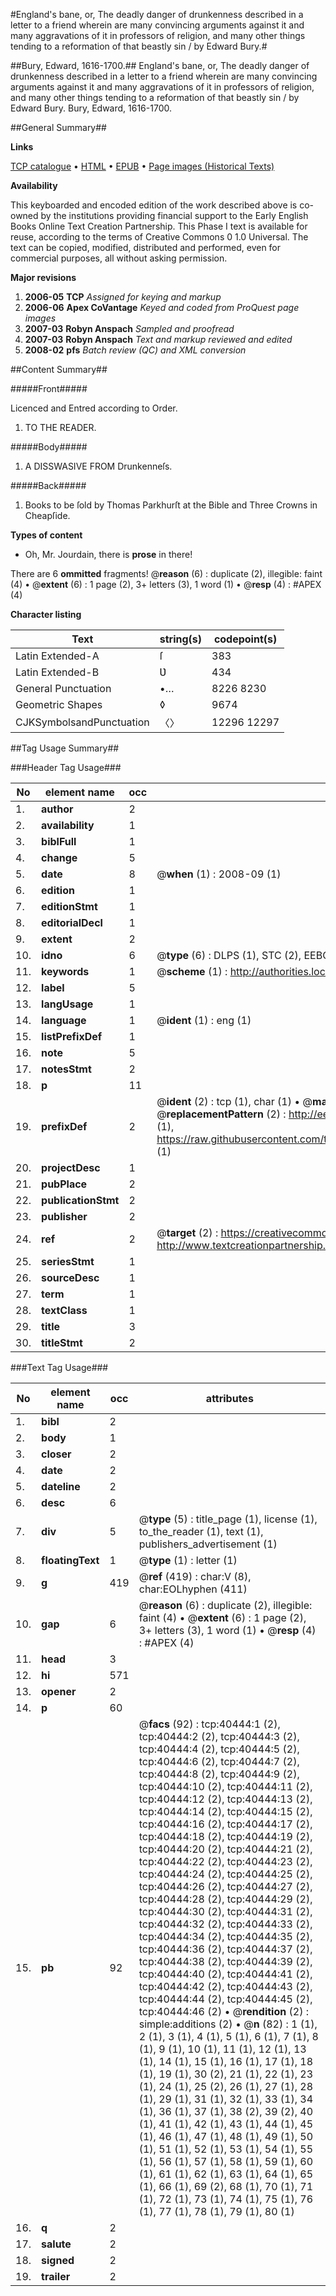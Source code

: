 #England's bane, or, The deadly danger of drunkenness described in a letter to a friend wherein are many convincing arguments against it and many aggravations of it in professors of religion, and many other things tending to a reformation of that beastly sin / by Edward Bury.#

##Bury, Edward, 1616-1700.##
England's bane, or, The deadly danger of drunkenness described in a letter to a friend wherein are many convincing arguments against it and many aggravations of it in professors of religion, and many other things tending to a reformation of that beastly sin / by Edward Bury.
Bury, Edward, 1616-1700.

##General Summary##

**Links**

[TCP catalogue](http://www.ota.ox.ac.uk/tcp/)  • 
[HTML](http://tei.it.ox.ac.uk/tcp/Texts-HTML/free/A30/A30674.html)  • 
[EPUB](http://tei.it.ox.ac.uk/tcp/Texts-EPUB/free/A30/A30674.epub) • 
[Page images (Historical Texts)](https://data.historicaltexts.jisc.ac.uk/view?pubId=eebo-07918475e&pageId=eebo-07918475e-40444-1)

**Availability**

This keyboarded and encoded edition of the
	       work described above is co-owned by the institutions
	       providing financial support to the Early English Books
	       Online Text Creation Partnership. This Phase I text is
	       available for reuse, according to the terms of Creative
	       Commons 0 1.0 Universal. The text can be copied,
	       modified, distributed and performed, even for
	       commercial purposes, all without asking permission.

**Major revisions**

1. __2006-05__ __TCP__ *Assigned for keying and markup*
1. __2006-06__ __Apex CoVantage__ *Keyed and coded from ProQuest page images*
1. __2007-03__ __Robyn Anspach__ *Sampled and proofread*
1. __2007-03__ __Robyn Anspach__ *Text and markup reviewed and edited*
1. __2008-02__ __pfs__ *Batch review (QC) and XML conversion*

##Content Summary##

#####Front#####

Licenced and Entred according to Order.
1. TO THE READER.

#####Body#####

1. A DISSWASIVE FROM Drunkenneſs.

#####Back#####

1. Books to be ſold by Thomas Parkhurſt at the Bible and Three Crowns in Cheapſide.

**Types of content**

  * Oh, Mr. Jourdain, there is **prose** in there!

There are 6 **ommitted** fragments! 
 @__reason__ (6) : duplicate (2), illegible: faint (4)  •  @__extent__ (6) : 1 page (2), 3+ letters (3), 1 word (1)  •  @__resp__ (4) : #APEX (4)

**Character listing**


|Text|string(s)|codepoint(s)|
|---|---|---|
|Latin Extended-A|ſ|383|
|Latin Extended-B|Ʋ|434|
|General Punctuation|•…|8226 8230|
|Geometric Shapes|◊|9674|
|CJKSymbolsandPunctuation|〈〉|12296 12297|

##Tag Usage Summary##

###Header Tag Usage###

|No|element name|occ|attributes|
|---|---|---|---|
|1.|__author__|2||
|2.|__availability__|1||
|3.|__biblFull__|1||
|4.|__change__|5||
|5.|__date__|8| @__when__ (1) : 2008-09 (1)|
|6.|__edition__|1||
|7.|__editionStmt__|1||
|8.|__editorialDecl__|1||
|9.|__extent__|2||
|10.|__idno__|6| @__type__ (6) : DLPS (1), STC (2), EEBO-CITATION (1), OCLC (1), VID (1)|
|11.|__keywords__|1| @__scheme__ (1) : http://authorities.loc.gov/ (1)|
|12.|__label__|5||
|13.|__langUsage__|1||
|14.|__language__|1| @__ident__ (1) : eng (1)|
|15.|__listPrefixDef__|1||
|16.|__note__|5||
|17.|__notesStmt__|2||
|18.|__p__|11||
|19.|__prefixDef__|2| @__ident__ (2) : tcp (1), char (1)  •  @__matchPattern__ (2) : ([0-9\-]+):([0-9IVX]+) (1), (.+) (1)  •  @__replacementPattern__ (2) : http://eebo.chadwyck.com/downloadtiff?vid=$1&page=$2 (1), https://raw.githubusercontent.com/textcreationpartnership/Texts/master/tcpchars.xml#$1 (1)|
|20.|__projectDesc__|1||
|21.|__pubPlace__|2||
|22.|__publicationStmt__|2||
|23.|__publisher__|2||
|24.|__ref__|2| @__target__ (2) : https://creativecommons.org/publicdomain/zero/1.0/ (1), http://www.textcreationpartnership.org/docs/. (1)|
|25.|__seriesStmt__|1||
|26.|__sourceDesc__|1||
|27.|__term__|1||
|28.|__textClass__|1||
|29.|__title__|3||
|30.|__titleStmt__|2||


###Text Tag Usage###

|No|element name|occ|attributes|
|---|---|---|---|
|1.|__bibl__|2||
|2.|__body__|1||
|3.|__closer__|2||
|4.|__date__|2||
|5.|__dateline__|2||
|6.|__desc__|6||
|7.|__div__|5| @__type__ (5) : title_page (1), license (1), to_the_reader (1), text (1), publishers_advertisement (1)|
|8.|__floatingText__|1| @__type__ (1) : letter (1)|
|9.|__g__|419| @__ref__ (419) : char:V (8), char:EOLhyphen (411)|
|10.|__gap__|6| @__reason__ (6) : duplicate (2), illegible: faint (4)  •  @__extent__ (6) : 1 page (2), 3+ letters (3), 1 word (1)  •  @__resp__ (4) : #APEX (4)|
|11.|__head__|3||
|12.|__hi__|571||
|13.|__opener__|2||
|14.|__p__|60||
|15.|__pb__|92| @__facs__ (92) : tcp:40444:1 (2), tcp:40444:2 (2), tcp:40444:3 (2), tcp:40444:4 (2), tcp:40444:5 (2), tcp:40444:6 (2), tcp:40444:7 (2), tcp:40444:8 (2), tcp:40444:9 (2), tcp:40444:10 (2), tcp:40444:11 (2), tcp:40444:12 (2), tcp:40444:13 (2), tcp:40444:14 (2), tcp:40444:15 (2), tcp:40444:16 (2), tcp:40444:17 (2), tcp:40444:18 (2), tcp:40444:19 (2), tcp:40444:20 (2), tcp:40444:21 (2), tcp:40444:22 (2), tcp:40444:23 (2), tcp:40444:24 (2), tcp:40444:25 (2), tcp:40444:26 (2), tcp:40444:27 (2), tcp:40444:28 (2), tcp:40444:29 (2), tcp:40444:30 (2), tcp:40444:31 (2), tcp:40444:32 (2), tcp:40444:33 (2), tcp:40444:34 (2), tcp:40444:35 (2), tcp:40444:36 (2), tcp:40444:37 (2), tcp:40444:38 (2), tcp:40444:39 (2), tcp:40444:40 (2), tcp:40444:41 (2), tcp:40444:42 (2), tcp:40444:43 (2), tcp:40444:44 (2), tcp:40444:45 (2), tcp:40444:46 (2)  •  @__rendition__ (2) : simple:additions (2)  •  @__n__ (82) : 1 (1), 2 (1), 3 (1), 4 (1), 5 (1), 6 (1), 7 (1), 8 (1), 9 (1), 10 (1), 11 (1), 12 (1), 13 (1), 14 (1), 15 (1), 16 (1), 17 (1), 18 (1), 19 (1), 30 (2), 21 (1), 22 (1), 23 (1), 24 (1), 25 (2), 26 (1), 27 (1), 28 (1), 29 (1), 31 (1), 32 (1), 33 (1), 34 (1), 36 (1), 37 (1), 38 (2), 39 (2), 40 (1), 41 (1), 42 (1), 43 (1), 44 (1), 45 (1), 46 (1), 47 (1), 48 (1), 49 (1), 50 (1), 51 (1), 52 (1), 53 (1), 54 (1), 55 (1), 56 (1), 57 (1), 58 (1), 59 (1), 60 (1), 61 (1), 62 (1), 63 (1), 64 (1), 65 (1), 66 (1), 69 (2), 68 (1), 70 (1), 71 (1), 72 (1), 73 (1), 74 (1), 75 (1), 76 (1), 77 (1), 78 (1), 79 (1), 80 (1)|
|16.|__q__|2||
|17.|__salute__|2||
|18.|__signed__|2||
|19.|__trailer__|2||
